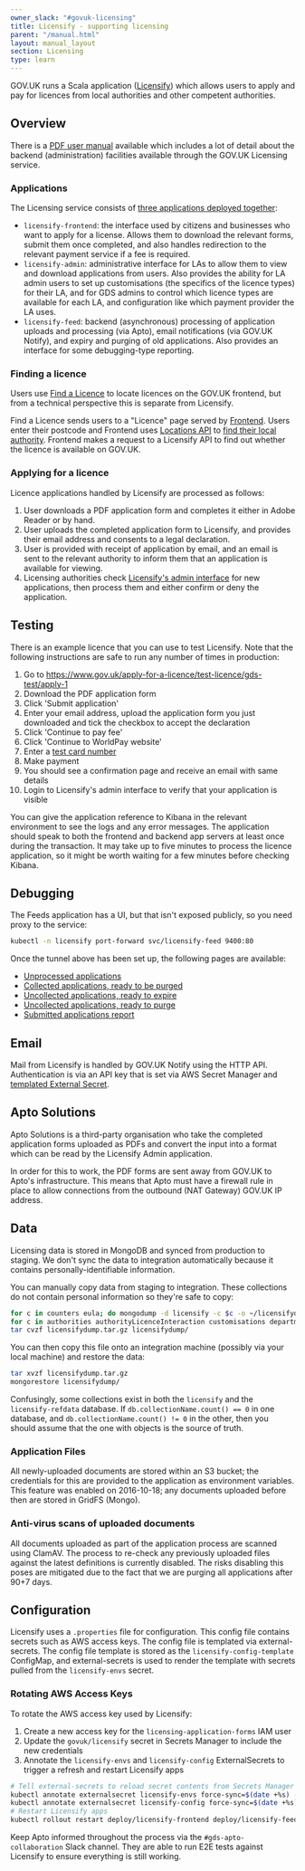 ```yaml
---
owner_slack: "#govuk-licensing"
title: Licensify - supporting licensing
parent: "/manual.html"
layout: manual_layout
section: Licensing
type: learn
---
```


GOV.UK runs a Scala application ([Licensify](/repos/licensify.html)) which allows users to apply and pay for licences from local authorities and other competent authorities.

## Overview

There is a [PDF user manual](https://licensify-admin.publishing.service.gov.uk/assets/manual.pdf) available which includes a lot of detail about the backend (administration) facilities available through the GOV.UK Licensing service.

### Applications

The Licensing service consists of [three applications deployed together](https://github.com/alphagov/govuk-helm-charts/blob/ad8ec7a66c7a277dba825895d4f4651974f0f3d7/charts/app-config/values-production.yaml#L1364):

- `licensify-frontend`: the interface used by citizens and businesses who want to apply for a license. Allows them to download the relevant forms, submit them once completed, and also handles redirection to the relevant payment service if a fee is required.
- `licensify-admin`: administrative interface for LAs to allow them to view and download applications from users. Also provides the ability for LA admin users to set up customisations (the specifics of the licence types) for their LA, and for GDS admins to control which licence types are available for each LA, and configuration like which payment provider the LA uses.
- `licensify-feed`: backend (asynchronous) processing of application uploads and processing (via Apto), email notifications (via GOV.UK Notify), and expiry and purging of old applications. Also provides an interface for some debugging-type reporting.

### Finding a licence

Users use [Find a Licence](https://www.gov.uk/find-licences) to locate licences on the GOV.UK frontend, but from a technical perspective this is separate from Licensify.

Find a Licence sends users to a "Licence" page served by [Frontend](/repos/frontend.html). Users enter their postcode and Frontend uses [Locations API](/repos/locations-api.html) to [find their local authority](https://github.com/alphagov/frontend/blob/e8effb3f7edf4f12c0f71076bfb079e985522796/app/controllers/licence_controller.rb#L87). Frontend makes a request to a Licensify API to find out whether the licence is available on GOV.UK.

### Applying for a licence

Licence applications handled by Licensify are processed as follows:

1. User downloads a PDF application form and completes it either in Adobe Reader or by hand.
1. User uploads the completed application form to Licensify, and provides their email address and consents to a legal declaration.
1. User is provided with receipt of application by email, and an email is sent to the relevant authority to inform them that an application is available for viewing.
1. Licensing authorities check [Licensify's admin interface](https://licensify-admin.publishing.service.gov.uk/login) for new applications, then process them and either confirm or deny the application.

## Testing

There is an example licence that you can use to test Licensify. Note that the following instructions are safe to run any number of times in production:

1. Go to <https://www.gov.uk/apply-for-a-licence/test-licence/gds-test/apply-1>
1. Download the PDF application form
1. Click 'Submit application'
1. Enter your email address, upload the application form you just downloaded and tick the checkbox to accept the declaration
1. Click 'Continue to pay fee'
1. Click 'Continue to WorldPay website'
1. Enter a [test card number](http://support.worldpay.com/support/kb/bg/testandgolive/tgl5103.html)
1. Make payment
1. You should see a confirmation page and receive an email with same details
1. Login to Licensify's admin interface to verify that your application is visible

You can give the application reference to Kibana in the relevant environment to see the logs and any error messages. The application should speak to both the frontend and backend app servers at least once during the transaction. It may take up to five minutes to process the licence application, so it might be worth waiting for a few minutes before checking Kibana.

## Debugging

The Feeds application has a UI, but that isn't exposed publicly, so you need proxy to the service:

```bash
kubectl -n licensify port-forward svc/licensify-feed 9400:80
```

Once the tunnel above has been set up, the following pages are available:

- [Unprocessed applications](http://localhost:9400/licence-management/feed/process-applications)
- [Collected applications, ready to be purged](http://localhost:9400/licence-management/feed/applications/purge-expired)
- [Uncollected applications, ready to expire](http://localhost:9400/licence-management/feed/uncollected-applications-to-expire)
- [Uncollected applications, ready to purge](http://localhost:9400/licence-management/feed/uncollected-applications-to-purge)
- [Submitted applications report](http://localhost:9400/licence-management/feed/submittedApplicationsReport)

## Email

Mail from Licensify is handled by GOV.UK Notify using the HTTP API. Authentication is via an API key that is set via AWS Secret Manager and [templated External Secret](https://github.com/alphagov/govuk-helm-charts/blob/79fc6f2e6133a9dfd1ee3191686165fbf72d6ef9/charts/licensify/templates/config-template-configmap.yaml#L68).

## Apto Solutions

Apto Solutions is a third-party organisation who take the completed application forms uploaded as PDFs and convert the input into a format which can be read by the Licensify Admin application.

In order for this to work, the PDF forms are sent away from GOV.UK to Apto's infrastructure. This means that Apto must have a firewall rule in place to allow connections from the outbound (NAT Gateway) GOV.UK IP address.

## Data

Licensing data is stored in MongoDB and synced from production to staging. We don't sync the data to integration automatically because it contains personally-identifiable information.

You can manually copy data from staging to integration. These collections do not contain personal information so they're safe to copy:

```bash
for c in counters eula; do mongodump -d licensify -c $c -o ~/licensifydump; done
for c in authorities authorityLicenceInteraction customisations departments elmsLicences settings; do mongodump -d licensify-refdata -c $c -o ~/licensifydump; done
tar cvzf licensifydump.tar.gz licensifydump/
```

You can then copy this file onto an integration machine (possibly via your local machine) and restore the data:

```bash
tar xvzf licensifydump.tar.gz
mongorestore licensifydump/
```

Confusingly, some collections exist in both the `licensify` and the `licensify-refdata` database. If `db.collectionName.count() == 0` in one database, and `db.collectionName.count() != 0` in the other, then you should assume that the one with objects is the source of truth.

### Application Files

All newly-uploaded documents are stored within an S3 bucket; the credentials for this are provided to the application as environment variables. This feature was enabled on 2016-10-18; any documents uploaded before then are stored in GridFS (Mongo).

### Anti-virus scans of uploaded documents

All documents uploaded as part of the application process are scanned using ClamAV. The process to re-check any previously uploaded files against the latest definitions is currently disabled. The risks disabling this poses are mitigated due to the fact that we are purging all applications after 90+7 days.

## Configuration

Licensify uses a `.properties` file for configuration. This config file contains secrets such as AWS access keys. The config file is templated via external-secrets. The config file template is stored as the `licensify-config-template` ConfigMap, and external-secrets is used to render the template with secrets pulled from the `licensify-envs` secret.

### Rotating AWS Access Keys

To rotate the AWS access key used by Licensify:

1. Create a new access key for the `licensing-application-forms` IAM user
1. Update the `govuk/licensify` secret in Secrets Manager to include the new credentials
1. Annotate the `licensify-envs` and `licensify-config` ExternalSecrets to trigger a refresh and restart Licensify apps

```sh
# Tell external-secrets to reload secret contents from Secrets Manager
kubectl annotate externalsecret licensify-envs force-sync=$(date +%s) --overwrite
kubectl annotate externalsecret licensify-config force-sync=$(date +%s) --overwrite
# Restart Licensify apps
kubectl rollout restart deploy/licensify-frontend deploy/licensify-feed deploy/licensify-admin
```

Keep Apto informed throughout the process via the `#gds-apto-collaboration` Slack channel. They are able to run E2E tests against Licensify to ensure everything is still working.
